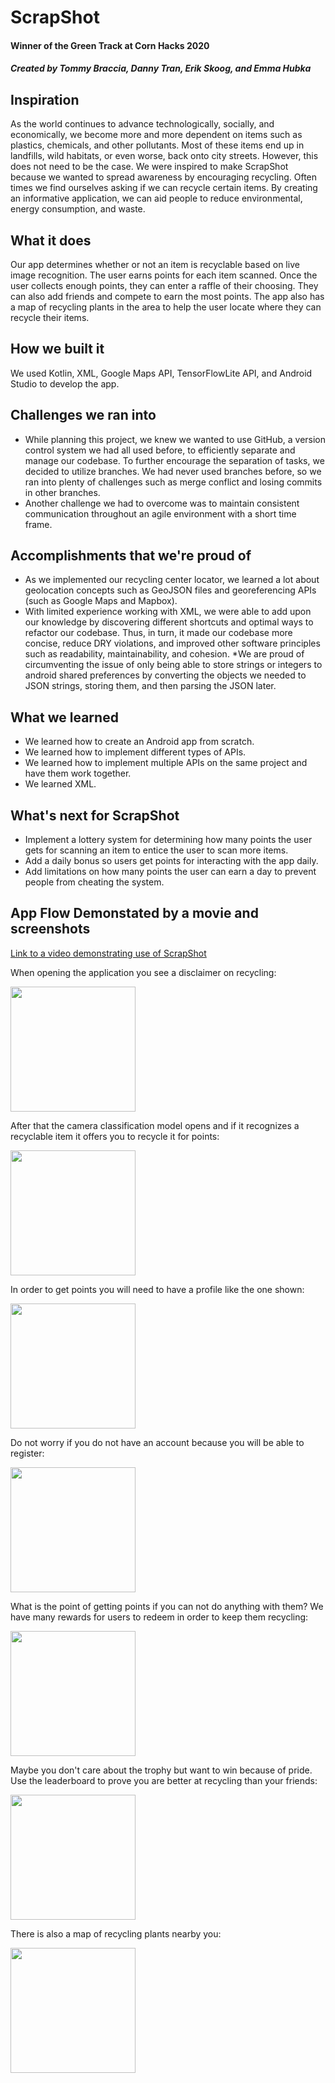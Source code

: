 # ScrapShot

#### Winner of the Green Track at Corn Hacks 2020

##### Created by Tommy Braccia, Danny Tran, Erik Skoog, and Emma Hubka

## Inspiration
<p> As the world continues to advance technologically, socially, and economically, we become more and more dependent on items such as plastics, chemicals, and other pollutants. Most of these items end up in landfills, wild habitats, or even worse, back onto city streets. However, this does not need to be the case. We were inspired to make ScrapShot because we wanted to spread awareness by encouraging recycling. Often times we find ourselves asking if we can recycle certain items. By creating an informative application, we can aid people to reduce environmental, energy consumption, and waste. </p>

## What it does
<p> Our app determines whether or not an item is recyclable based on live image recognition. The user earns points for each item scanned. Once the user collects enough points, they can enter a raffle of their choosing. They can also add friends and compete to earn the most points. The app also has a map of recycling plants in the area to help the user locate where they can recycle their items. </p>

## How we built it
<p>We used Kotlin, XML, Google Maps API, TensorFlowLite API, and Android Studio to develop the app.</p>

## Challenges we ran into
* While planning this project, we knew we wanted to use GitHub, a version control system we had all used before, to efficiently separate and manage our codebase. To further encourage the separation of tasks, we decided to utilize branches. We had never used branches before, so we ran into plenty of challenges such as merge conflict and losing commits in other branches.
* Another challenge we had to overcome was to maintain consistent communication throughout an agile environment with a short time frame.

## Accomplishments that we're proud of
* As we implemented our recycling center locator, we learned a lot about geolocation concepts such as GeoJSON files and georeferencing APIs (such as Google Maps and Mapbox).
* With limited experience working with XML, we were able to add upon our knowledge by discovering different shortcuts and optimal ways to refactor our codebase. Thus, in turn, it made our codebase more concise, reduce DRY violations, and improved other software principles such as readability, maintainability, and cohesion. 
*We are proud of circumventing the issue of only being able to store strings or integers to android shared preferences by converting the objects we needed to JSON strings, storing them, and then parsing the JSON later.

## What we learned
* We learned how to create an Android app from scratch.
* We learned how to implement different types of APIs.
* We learned how to implement multiple APIs on the same project and have them work together.
* We learned XML.

## What's next for ScrapShot
* Implement a lottery system for determining how many points the user gets for scanning an item to entice the user to scan more items. 
* Add a daily bonus so users get points for interacting with the app daily. 
* Add limitations on how many points the user can earn a day to prevent people from cheating the system. 

## App Flow Demonstated by a movie and screenshots
[Link to a video demonstrating use of ScrapShot](https://github.com/Bracciata/CornHacks2020/blob/master/Demo/Demo%20Video.MOV)

When opening the application you see a disclaimer on recycling:

<img src="Demo/IMG_0207.jpg" width="200">

After that the camera classification model opens and if it recognizes a recyclable item it offers you to recycle it for points: 

<img src="Demo/IMG_0208.jpg" width="200">

In order to get points you will need to have a profile like the one shown: 

<img src="Demo/IMG_0209.jpg" width="200">

Do not worry if you do not have an account because you will be able to register: 

<img src="Demo/IMG_0214.jpg" width="200">


What is the point of getting points if you can not do anything with them? We have many rewards for users to redeem in order to keep them recycling:

<img src="Demo/IMG_0210.jpg" width="200">


Maybe you don't care about the trophy but want to win because of pride. Use the leaderboard to prove you are better at recycling than your friends:

<img src="Demo/IMG_0211.jpg" width="200">


There is also a map of recycling plants nearby you: 

<img src="Demo/IMG_0213.jpg" width="200">




